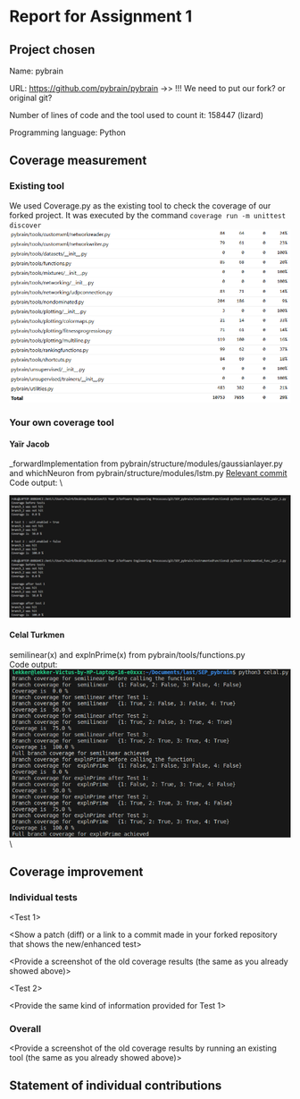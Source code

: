 # Report for Assignment 1

## Project chosen

Name: pybrain

URL: https://github.com/pybrain/pybrain  ->> !!! We need to put our fork? or original git?

Number of lines of code and the tool used to count it: 158447 (lizard)

Programming language: Python

## Coverage measurement

### Existing tool

We used Coverage.py as the existing tool to check the coverage of our forked project.
It was executed by the command `coverage run -m unittest discover `
![Coverage results](sources/coverage.png)


### Your own coverage tool
#### Yaïr Jacob
_forwardImplementation from pybrain/structure/modules/gaussianlayer.py and whichNeuron from pybrain/structure/modules/lstm.py
[Relevant commit](https://github.com/24x6fhy/SEP_pybrain/commit/a476662013e86b5b76812ad3ac5328d21afb08ed)
Code output: \

![Yaïr Jacob](sources/yair_coverage.png)

#### Celal Turkmen
semilinear(x) and explnPrime(x) from pybrain/tools/functions.py \
Code output: \
![Celal Coverage](sources/celal_coverage.png) \
## Coverage improvement

### Individual tests

<The following is supposed to be repeated for each group member>

<Group member name>

<Test 1>

<Show a patch (diff) or a link to a commit made in your forked repository that shows the new/enhanced test>

<Provide a screenshot of the old coverage results (the same as you already showed above)>

<Provide a screenshot of the new coverage results>

<State the coverage improvement with a number and elaborate on why the coverage is improved>

<Test 2>

<Provide the same kind of information provided for Test 1>

### Overall

<Provide a screenshot of the old coverage results by running an existing tool (the same as you already showed above)>

<Provide a screenshot of the new coverage results by running the existing tool using all test modifications made by the group>

## Statement of individual contributions

<Write what each group member did>
